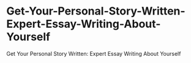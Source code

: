# Get-Your-Personal-Story-Written-Expert-Essay-Writing-About-Yourself
Get Your Personal Story Written: Expert Essay Writing About Yourself
